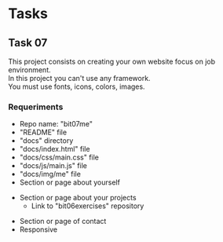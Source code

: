 # Tasks

## Task 07
This project consists on creating your own website focus on job environment.  
In this project you can't use any framework.  
You must use fonts, icons, colors, images.
### Requeriments
- Repo name: "bit07me"
- "README" file
- "docs" directory
- "docs/index.html" file
- "docs/css/main.css" file
- "docs/js/main.js" file
- "docs/img/me" file
- Section or page about yourself
* Section or page about your projects
  - Link to "bit06exercises" repository
- Section or page of contact
- Responsive
